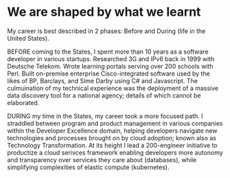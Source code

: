# We are shaped by what we learnt
My career is best described in 2 phases: Before and During (life in the United States).

BEFORE coming to the States, I spent more than 10 years as a software developer in various 
startups. Researched 3G and IPv6 back in 1999 with Deutsche Telekom. Wrote learning portals 
serving over 200 schools with Perl. Built on-premise enterprise Cisco-integrated software 
used by the likes of BP, Barclays, and Sime Darby using C# and Javascript. The culmuination 
of my technical experience was the deployment of a massive data discovery tool for a national 
agency; details of which cannot be elaborated.

DURING my time in the States, my career took a more focused path. I straddled between program
and product management in various companies within the Developer Excellence domain, helping 
developers navigate new technologies and processes brought on by cloud adoption; known also 
as Technology Transformation. At its height I lead a 200-engineer initiative to productize
a cloud serivces framework enabling developers more autonomy and transparency over services
they care about (databases), while simplifying complexities of elastic compute (kubernetes).